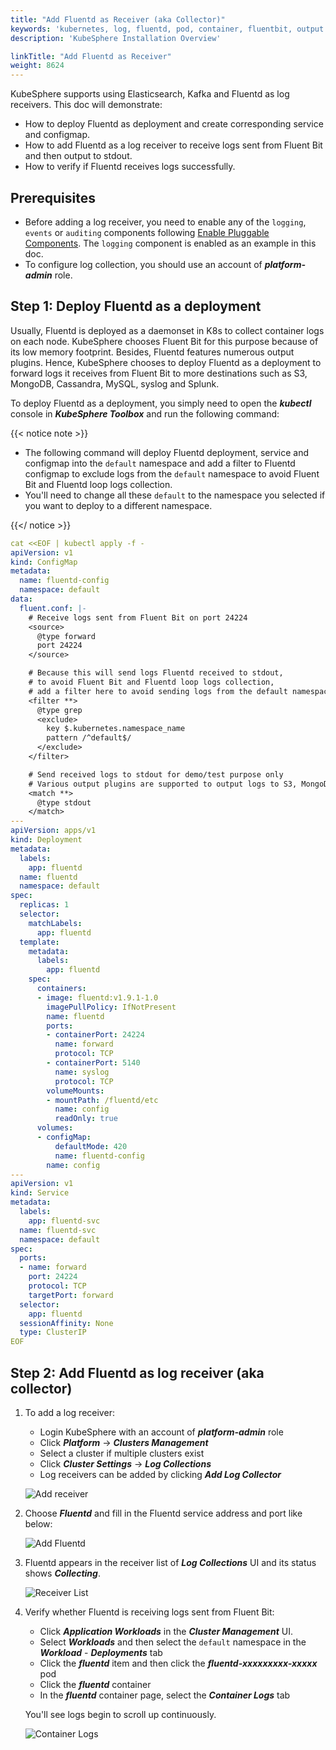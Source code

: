 ```yaml
---
title: "Add Fluentd as Receiver (aka Collector)"
keywords: 'kubernetes, log, fluentd, pod, container, fluentbit, output'
description: 'KubeSphere Installation Overview'

linkTitle: "Add Fluentd as Receiver"
weight: 8624
---
```

KubeSphere supports using Elasticsearch, Kafka and Fluentd as log receivers.
This doc will demonstrate:

- How to deploy Fluentd as deployment and create corresponding service and configmap.
- How to add Fluentd as a log receiver to receive logs sent from Fluent Bit and then output to stdout.
- How to verify if Fluentd receives logs successfully.

## Prerequisites

- Before adding a log receiver, you need to enable any of the `logging`, `events` or `auditing` components following [Enable Pluggable Components](https://kubesphere.io/docs/pluggable-components/). The `logging` component is enabled as an example in this doc.
- To configure log collection, you should use an account of ***platform-admin*** role.

## Step 1: Deploy Fluentd as a deployment

Usually, Fluentd is deployed as a daemonset in K8s to collect container logs on each node. KubeSphere chooses Fluent Bit for this purpose because of its low memory footprint. Besides, Fluentd features numerous output plugins. Hence, KubeSphere chooses to deploy Fluentd as a deployment to forward logs it receives from Fluent Bit to more destinations such as S3, MongoDB, Cassandra, MySQL, syslog and Splunk.

To deploy Fluentd as a deployment, you simply need to open  the ***kubectl*** console in ***KubeSphere Toolbox*** and run the following command:

{{< notice note >}}

- The following command will deploy Fluentd deployment, service and configmap into the `default` namespace and add a filter to Fluentd configmap to exclude logs from the `default` namespace to avoid Fluent Bit and Fluentd loop logs collection.
- You'll need to change all these `default` to the namespace you selected if you want to deploy to a different namespace.

{{</ notice >}}

```yaml
cat <<EOF | kubectl apply -f -
apiVersion: v1
kind: ConfigMap
metadata:
  name: fluentd-config
  namespace: default
data:
  fluent.conf: |-
    # Receive logs sent from Fluent Bit on port 24224
    <source>
      @type forward
      port 24224
    </source>

    # Because this will send logs Fluentd received to stdout,
    # to avoid Fluent Bit and Fluentd loop logs collection,
    # add a filter here to avoid sending logs from the default namespace to stdout again
    <filter **>
      @type grep
      <exclude>
        key $.kubernetes.namespace_name
        pattern /^default$/
      </exclude>
    </filter>

    # Send received logs to stdout for demo/test purpose only
    # Various output plugins are supported to output logs to S3, MongoDB, Cassandra, MySQL, syslog and Splunk etc.
    <match **>
      @type stdout
    </match>
---
apiVersion: apps/v1
kind: Deployment
metadata:
  labels:
    app: fluentd
  name: fluentd
  namespace: default
spec:
  replicas: 1
  selector:
    matchLabels:
      app: fluentd
  template:
    metadata:
      labels:
        app: fluentd
    spec:
      containers:
      - image: fluentd:v1.9.1-1.0
        imagePullPolicy: IfNotPresent
        name: fluentd
        ports:
        - containerPort: 24224
          name: forward
          protocol: TCP
        - containerPort: 5140
          name: syslog
          protocol: TCP
        volumeMounts:
        - mountPath: /fluentd/etc
          name: config
          readOnly: true
      volumes:
      - configMap:
          defaultMode: 420
          name: fluentd-config
        name: config
---
apiVersion: v1
kind: Service
metadata:
  labels:
    app: fluentd-svc
  name: fluentd-svc
  namespace: default
spec:
  ports:
  - name: forward
    port: 24224
    protocol: TCP
    targetPort: forward
  selector:
    app: fluentd
  sessionAffinity: None
  type: ClusterIP
EOF
```

## Step 2: Add Fluentd as log receiver (aka collector)

1. To add a log receiver:

    - Login KubeSphere with an account of ***platform-admin*** role
    - Click ***Platform*** -> ***Clusters Management***
    - Select a cluster if multiple clusters exist
    - Click ***Cluster Settings*** -> ***Log Collections***
    - Log receivers can be added by clicking ***Add Log Collector***

    ![Add receiver](/images/docs/cluster-administration/cluster-settings/log-collections/add-receiver.png)

2. Choose ***Fluentd*** and fill in the Fluentd service address and port like below:

    ![Add Fluentd](/images/docs/cluster-administration/cluster-settings/log-collections/add-fluentd.png)

3. Fluentd appears in the receiver list of ***Log Collections*** UI and its status shows ***Collecting***.

    ![Receiver List](/images/docs/cluster-administration/cluster-settings/log-collections/receiver-list.png)

4. Verify whether Fluentd is receiving logs sent from Fluent Bit:

    - Click ***Application Workloads*** in the ***Cluster Management*** UI.
    - Select ***Workloads*** and then select the `default` namespace in the ***Workload*** - ***Deployments*** tab
    - Click the ***fluentd*** item and then click the ***fluentd-xxxxxxxxx-xxxxx*** pod
    - Click the ***fluentd*** container
    - In the ***fluentd*** container page, select the ***Container Logs*** tab

    You'll see logs begin to scroll up continuously.

    ![Container Logs](/images/docs/cluster-administration/cluster-settings/log-collections/container-logs.png)